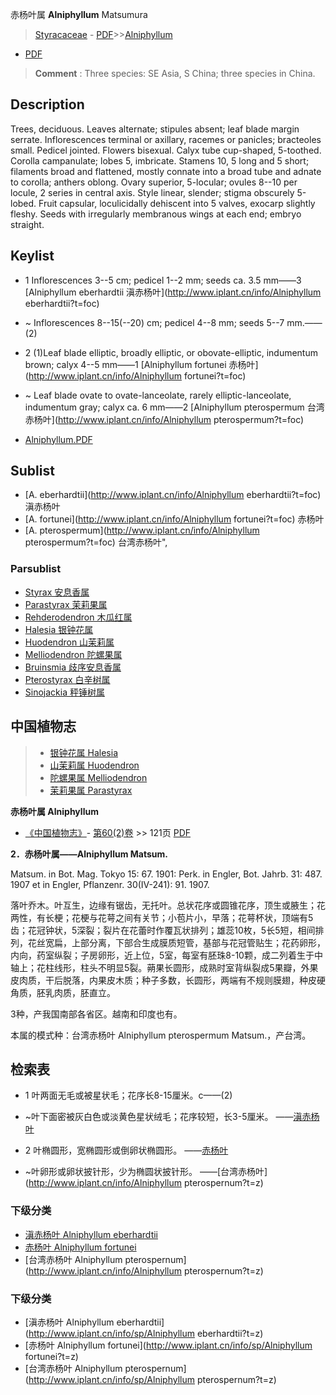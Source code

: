赤杨叶属 **Alniphyllum** Matsumura

> [Styracaceae](http://www.iplant.cn/info/Styracaceae?t=foc) - [PDF](http://www.iplant.cn/foc/pdf/Styracaceae.pdf)>>[Alniphyllum](http://www.iplant.cn/info/Alniphyllum?t=foc)
 - [PDF](http://www.iplant.cn/foc/pdf/Alniphyllum.pdf)

> **Comment** : 
> Three species: SE Asia, S China; three species in China.

## Description

Trees, deciduous. Leaves alternate; stipules absent; leaf blade margin serrate. Inflorescences terminal or axillary, racemes or panicles; bracteoles small. Pedicel jointed. Flowers bisexual. Calyx tube cup-shaped, 5-toothed. Corolla campanulate; lobes 5, imbricate. Stamens 10, 5 long and 5 short; filaments broad and flattened, mostly connate into a broad tube and adnate to corolla; anthers oblong. Ovary superior, 5-locular; ovules 8--10 per locule, 2 series in central axis. Style linear, slender; stigma obscurely 5-lobed. Fruit capsular, loculicidally dehiscent into 5 valves, exocarp slightly fleshy. Seeds with irregularly membranous wings at each end; embryo straight.

## Keylist

* 1 Inflorescences 3--5 cm; pedicel 1--2 mm; seeds ca. 3.5 mm——3 [Alniphyllum eberhardtii 滇赤杨叶](http://www.iplant.cn/info/Alniphyllum eberhardtii?t=foc)
* ~ Inflorescences 8--15(--20) cm; pedicel 4--8 mm; seeds 5--7 mm.——(2)

* 2 (1)Leaf blade elliptic, broadly elliptic, or obovate-elliptic, indumentum brown; calyx 4--5 mm——1 [Alniphyllum fortunei 赤杨叶](http://www.iplant.cn/info/Alniphyllum fortunei?t=foc)
* ~ Leaf blade ovate to ovate-lanceolate, rarely elliptic-lanceolate, indumentum gray; calyx ca. 6 mm——2 [Alniphyllum pterospermum 台湾赤杨叶](http://www.iplant.cn/info/Alniphyllum pterospermum?t=foc)

* [Alniphyllum.PDF](http://www.iplant.cn/foc/pdf/Alniphyllum.pdf)

## Sublist

* [A.  eberhardtii](http://www.iplant.cn/info/Alniphyllum eberhardtii?t=foc)
 滇赤杨叶
* [A.  fortunei](http://www.iplant.cn/info/Alniphyllum fortunei?t=foc)
 赤杨叶
* [A.  pterospermum](http://www.iplant.cn/info/Alniphyllum pterospermum?t=foc) 台湾赤杨叶",

### Parsublist

* [Styrax  安息香属](http://www.iplant.cn/info/Styrax?t=foc)
* [Parastyrax  茉莉果属](http://www.iplant.cn/info/Parastyrax?t=foc)
* [Rehderodendron  木瓜红属](http://www.iplant.cn/info/Rehderodendron?t=foc)
* [Halesia  银钟花属](http://www.iplant.cn/info/Halesia?t=foc)
* [Huodendron  山茉莉属](http://www.iplant.cn/info/Huodendron?t=foc)
* [Melliodendron  陀螺果属](http://www.iplant.cn/info/Melliodendron?t=foc)
* [Bruinsmia  歧序安息香属](http://www.iplant.cn/info/Bruinsmia?t=foc)
* [Pterostyrax  白辛树属](http://www.iplant.cn/info/Pterostyrax?t=foc)
* [Sinojackia  秤锤树属](http://www.iplant.cn/info/Sinojackia?t=foc)

## 中国植物志

> * [银钟花属  Halesia](http://www.iplant.cn/info/Halesia?t=z)
> * [山茉莉属  Huodendron](http://www.iplant.cn/info/Huodendron?t=z)
> * [陀螺果属  Melliodendron](http://www.iplant.cn/info/Melliodendron?t=z)
> * [茉莉果属  Parastyrax](http://www.iplant.cn/info/Parastyrax?t=z)

**赤杨叶属 Alniphyllum**

* [《中国植物志》](http://www.iplant.cn/frps)- [第60(2)卷](http://www.iplant.cn/frps/vol/60(2)) >> 121页 [PDF](http://www.iplant.cn/frps/pdf/60(2)/121y.pdf)

**2．赤杨叶属——Alniphyllum Matsum.**

Matsum. in Bot. Mag. Tokyo 15: 67. 1901: Perk. in Engler, Bot. Jahrb. 31: 487. 1907 et in Engler, Pflanzenr. 30(IV-241): 91. 1907.

落叶乔木。叶互生，边缘有锯齿，无托叶。总状花序或圆锥花序，顶生或腋生；花两性，有长梗；花梗与花萼之间有关节；小苞片小，早落；花萼杯状，顶端有5齿；花冠钟状，5深裂；裂片在花蕾时作覆瓦状排列；雄蕊10枚，5长5短，相间排列，花丝宽扁，上部分离，下部合生成膜质短管，基部与花冠管贴生；花药卵形，内向，药室纵裂；子房卵形，近上位，5室，每室有胚珠8-10颗，成二列着生于中轴上；花柱线形，柱头不明显5裂。蒴果长圆形，成熟时室背纵裂成5果瓣，外果皮肉质，干后脱落，内果皮木质；种子多数，长圆形，两端有不规则膜翅，种皮硬角质，胚乳肉质，胚直立。

3种，产我国南部各省区。越南和印度也有。

本属的模式种：台湾赤杨叶 Alniphyllum pterospermum Matsum.，产台湾。

## 检索表

* 1 叶两面无毛或被星状毛；花序长8-15厘米。c——(2)
* ~叶下面密被灰白色或淡黄色星状绒毛；花序较短，长3-5厘米。 ——[滇赤杨叶](Alniphyllum-eberhardtii-滇赤杨叶.md)

* 2 叶椭圆形，宽椭圆形或倒卵状椭圆形。 ——[赤杨叶](Alniphyllum-fortunei-赤杨叶.md)

* ~叶卵形或卵状披针形，少为椭圆状披针形。 ——[台湾赤杨叶](http://www.iplant.cn/info/Alniphyllum pterospernum?t=z)

### 下级分类
* [滇赤杨叶  Alniphyllum eberhardtii](Alniphyllum-eberhardtii-滇赤杨叶.md)
* [赤杨叶  Alniphyllum fortunei](Alniphyllum-fortunei-赤杨叶.md)
* [台湾赤杨叶  Alniphyllum pterospernum](http://www.iplant.cn/info/Alniphyllum pterospernum?t=z)

### 下级分类
* [滇赤杨叶  Alniphyllum eberhardtii](http://www.iplant.cn/info/sp/Alniphyllum eberhardtii?t=z)
* [赤杨叶  Alniphyllum fortunei](http://www.iplant.cn/info/sp/Alniphyllum fortunei?t=z)
* [台湾赤杨叶  Alniphyllum pterospernum](http://www.iplant.cn/info/sp/Alniphyllum pterospernum?t=z)
